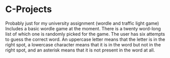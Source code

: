 # C-Projects
Probably just for my university assignment (wordle and traffic light game)
Includes a basic wordle game at the moment. There is a twenty word-long list of which one is randomly picked for the game. The user has six attempts to guess the correct word.
An uppercase letter means that the letter is in the right spot, a lowercase character means that it is in the word but not in the right spot, and an asterisk means that 
it is not present in the word at all.
